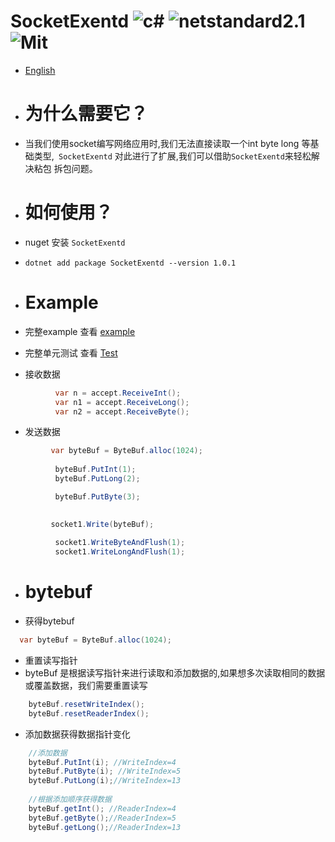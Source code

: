 # SocketExentd ![c#](https://img.shields.io/badge/c%23-8.0-red) ![netstandard2.1](https://img.shields.io/badge/netstandard-2.1-blue) ![Mit](https://img.shields.io/badge/Mit-Passing-yellow) 
  
  - [English](https://github.com/adminoryuan/SharpSocketExentd/blob/master/README_eg.md)
  - # 为什么需要它？
  - 当我们使用socket编写网络应用时,我们无法直接读取一个int byte long 等基础类型,``` SocketExentd``` 对此进行了扩展,我们可以借助```SocketExentd```来轻松解决粘包 拆包问题。
  
  - # 如何使用？
  -  nuget 安装  ```SocketExentd ```
  - ``` dotnet add package SocketExentd --version 1.0.1 ```
  - # Example
  - 完整example 查看 [example]( https://github.com/adminoryuan/SharpSocketExentd/blob/master/Example/Example.cs)
  - 完整单元测试 查看 [Test]( https://github.com/adminoryuan/SocketExentd/tree/master/TestProject1)
  - 接收数据
  ``` c# 
            var n = accept.ReceiveInt();
            var n1 = accept.ReceiveLong();
            var n2 = accept.ReceiveByte();
  ```
  - 发送数据
  ```c#
           var byteBuf = ByteBuf.alloc(1024);
            
            byteBuf.PutInt(1);
            byteBuf.PutLong(2);

            byteBuf.PutByte(3);

            
           socket1.Write(byteBuf);
           
            socket1.WriteByteAndFlush(1);
            socket1.WriteLongAndFlush(1);
  ```
  - # bytebuf
  - 获得bytebuf
  ``` c#
    var byteBuf = ByteBuf.alloc(1024);
  ```
  - 重置读写指针
  - byteBuf 是根据读写指针来进行读取和添加数据的,如果想多次读取相同的数据或覆盖数据，我们需要重置读写
  ```c#
      byteBuf.resetWriteIndex();
      byteBuf.resetReaderIndex();
  ```
  - 添加数据获得数据指针变化
  ```c#
      //添加数据
      byteBuf.PutInt(i); //WriteIndex=4
      byteBuf.PutByte(i); //WriteIndex=5
      byteBuf.PutLong(i);//WriteIndex=13
      
      //根据添加顺序获得数据
      byteBuf.getInt(); //ReaderIndex=4
      byteBuf.getByte();//ReaderIndex=5
      byteBuf.getLong();//ReaderIndex=13
       
  ```
    
